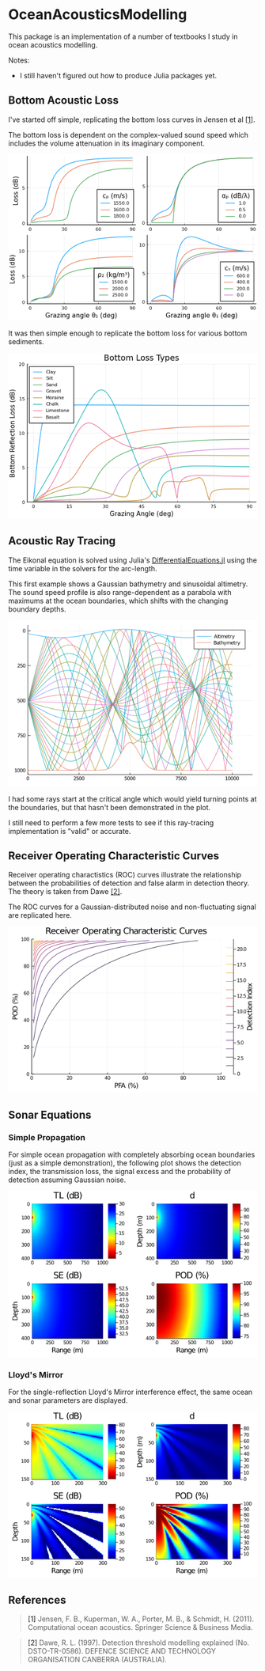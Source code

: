# OceanAcousticsModelling
This package is an implementation of a number of textbooks I study in ocean acoustics modelling.

Notes:
* I still haven't figured out how to produce Julia packages yet.

## Bottom Acoustic Loss
I've started off simple, replicating the bottom loss curves in Jensen et al [[1]](#JensenEtAl).

The bottom loss is dependent on the complex-valued sound speed which includes the volume attenuation in its imaginary component.

![](img/BottomLoss_Parameters.png)

It was then simple enough to replicate the bottom loss for various bottom sediments.

![](img/BottomLoss_Types.png)

## Acoustic Ray Tracing
The Eikonal equation is solved using Julia's [DifferentialEquations.jl](https://github.com/SciML/DifferentialEquations.jl) using the time variable in the solvers for the arc-length.

This first example shows a Gaussian bathymetry and sinusoidal altimetry. The sound speed profile is also range-dependent as a parabola with maximums at the ocean boundaries, which shifts with the changing boundary depths.

![](img/RayTrace_FirstExample.png)

I had some rays start at the critical angle which would yield turning points at the boundaries, but that hasn't been demonstrated in the plot.

I still need to perform a few more tests to see if this ray-tracing implementation is "valid" or accurate.

## Receiver Operating Characteristic Curves
Receiver operating charactistics (ROC) curves illustrate the relationship between the probabilities of detection and false alarm in detection theory. The theory is taken from Dawe [[2]](#Dawe).

The ROC curves for a Gaussian-distributed noise and non-fluctuating signal are replicated here.

![](img/DetectionIndex_Gaussian.png)

## Sonar Equations
### Simple Propagation
For simple ocean propagation with completely absorbing ocean boundaries (just as a simple demonstration), the following plot shows the detection index, the transmission loss, the signal excess and the probability of detection assuming Gaussian noise.

![](img/SonarEqs_SimplePropagation.png)

### Lloyd's Mirror
For the single-reflection Lloyd's Mirror interference effect, the same ocean and sonar parameters are displayed.

![](img/SonarEqs_LloydsMirror.png)

## References
> <a name="JensenEtAl">[1]</a> Jensen, F. B., Kuperman, W. A., Porter, M. B., & Schmidt, H. (2011). Computational ocean acoustics. Springer Science & Business Media.

> <a name="Dawe">[2]</a> Dawe, R. L. (1997). Detection threshold modelling explained (No. DSTO-TR-0586). DEFENCE SCIENCE AND TECHNOLOGY ORGANISATION CANBERRA (AUSTRALIA).
